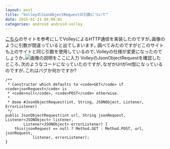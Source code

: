 ```yaml
---
layout: post
title: "VolleyのJsonObjectRequestの引数について"
date: 2015-01-21 06:09:01
categories: android android-volley
---
```

<p><a href="http://techbooster.org/android/hacks/16474/" rel="nofollow noreferrer">こちら</a>のサイトを参考にしてVolleyによるHTTP通信を実装したのですが｡画像のように引数が間違っていると出てしまいます｡  調べてみたのですがどこのサイトも上のサイトと同じ引数を使用しているので､Volleyの仕様が変更になったのでしょうか｡<img src="https://i.stack.imgur.com/X90aO.png" alt="画像の説明をここに入力">  VolleyのJsonObjectRequestを確認したところ､次のようなコードになっていたのですが､なぜかUrlがint型になっているのですが､これはバグか何かですか?</p>

<pre><code>/**
 * Constructor which defaults to &lt;code&gt;GET&lt;/code&gt; if &lt;code&gt;jsonRequest&lt;/code&gt; is
 * &lt;code&gt;null&lt;/code&gt;, &lt;code&gt;POST&lt;/code&gt; otherwise.
 *
 * @see #JsonObjectRequest(int, String, JSONObject, Listener, ErrorListener)
 */
public JsonObjectRequest(int url, String jsonRequest, Listener&lt;JSONObject&gt; listener,
        Listener&lt;JSONObject&gt; errorListener) {
    this(jsonRequest == null ? Method.GET : Method.POST, url, jsonRequest,
            listener, errorListener);
}
</code></pre>
